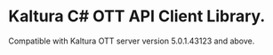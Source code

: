 # Kaltura C# OTT API Client Library.
Compatible with Kaltura OTT server version 5.0.1.43123 and above.
